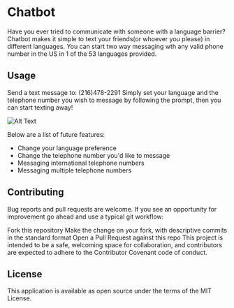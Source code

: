 # Chatbot

Have you ever tried to communicate with someone with a language barrier?  Chatbot makes it simple to text your friends(or whoever you please) in different languages.  You can start two way messaging wth any valid phone number in the US in 1 of the 53 languages provided.  

## Usage
Send a text message to: (216)478-2291
Simply set your language and the telephone number you wish to message by following the prompt, then you can start texting away!

![Alt Text](https://i.imgur.com/g2FE2vI.gif)

Below are a list of future features:
- Change your language preference
- Change the telephone number you'd like to message
- Messaging international telephone numbers
- Messaging multiple telephone numbers

## Contributing

Bug reports and pull requests are welcome. If you see an opportunity for improvement go ahead and use a typical git workflow:

Fork this repository
Make the change on your fork, with descriptive commits in the standard format
Open a Pull Request against this repo
This project is intended to be a safe, welcoming space for collaboration, and contributors are expected to adhere to the Contributor Covenant code of conduct.

## License

This application is available as open source under the terms of the MIT License.



